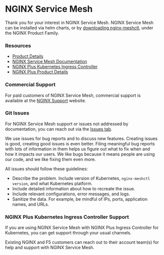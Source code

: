 # NGINX Service Mesh

Thank you for your interest in NGINX Service Mesh. NGINX Service Mesh can be installed via helm charts, or by [downloading nginx-meshctl](https://downloads.f5.com/esd/product.jsp?sw=NGINX-Public&pro=NGINX_Service_Mesh), under the NGINX Product Family.

### Resources

- [Product Details](https://www.nginx.com/products/nginx-service-mesh/)
- [NGINX Service Mesh Documentation](https://docs.nginx.com/nginx-service-mesh)
- [NGINX Plus Kubernetes Ingress Controller](https://www.nginx.com/products/nginx-ingress-controller/)
- [NGINX Plus Product Details](https://www.nginx.com/products/nginx/)

### Commercial Support

For paid customers of NGINX Service Mesh, commercial support is available at the [NGINX Support](https://www.nginx.com/support/) website.

### Git Issues

For NGINX Service Mesh support or issues not addressed by documentation, you can reach out via the [Issues tab](https://github.com/nginxinc/nginx-service-mesh/issues).

We use issues for bug reports and to discuss new features. Creating issues is good, creating good issues is even better. Filing meaningful bug reports with lots of information in them helps us figure out what to fix when and how it impacts our users. We like bugs because it means people are using our code, and we like fixing them even more. 

All issues should follow these guidelines:

- Describe the problem. Include version of Kubernetes, `nginx-meshctl version`, and what Kubernetes platform.
- Include detailed information about how to recreate the issue.
- Include relevant configurations, error messages, and logs.
- Sanitize the data. For example, be mindful of IPs, ports, application names, and URLs.

### NGINX Plus Kubernetes Ingress Controller Support

If you are using NGINX Service Mesh with NGINX Plus Ingress Controller for Kubernetes, you can get support through your usual channels.

Existing NGINX and F5 customers can reach out to their account team(s) for help and support with NGINX Service Mesh.
